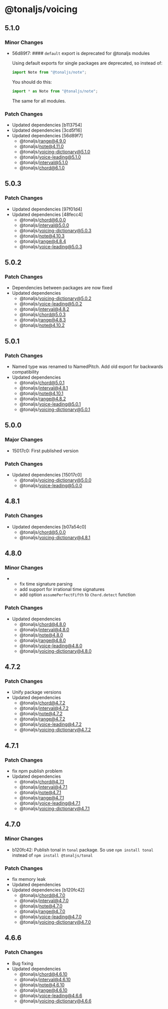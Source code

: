 # @tonaljs/voicing

## 5.1.0

### Minor Changes

- 56d89f7: #### `default` export is deprecated for @tonaljs modules

  Using default exports for single packages are deprecated, so instead of:

  ```js
  import Note from "@tonaljs/note";
  ```

  You should do this:

  ```js
  import * as Note from "@tonaljs/note";
  ```

  The same for all modules.

### Patch Changes

- Updated dependencies [b113754]
- Updated dependencies [3cd5f16]
- Updated dependencies [56d89f7]
  - @tonaljs/range@4.9.0
  - @tonaljs/note@4.11.0
  - @tonaljs/voicing-dictionary@5.1.0
  - @tonaljs/voice-leading@5.1.0
  - @tonaljs/interval@5.1.0
  - @tonaljs/chord@6.1.0

## 5.0.3

### Patch Changes

- Updated dependencies [97f01d4]
- Updated dependencies [48fecc4]
  - @tonaljs/chord@6.0.0
  - @tonaljs/interval@5.0.0
  - @tonaljs/voicing-dictionary@5.0.3
  - @tonaljs/note@4.10.3
  - @tonaljs/range@4.8.4
  - @tonaljs/voice-leading@5.0.3

## 5.0.2

### Patch Changes

- Dependencies between packages are now fixed
- Updated dependencies
  - @tonaljs/voicing-dictionary@5.0.2
  - @tonaljs/voice-leading@5.0.2
  - @tonaljs/interval@4.8.2
  - @tonaljs/chord@5.0.3
  - @tonaljs/range@4.8.3
  - @tonaljs/note@4.10.2

## 5.0.1

### Patch Changes

- Named type was renamed to NamedPitch. Add old export for backwards compatibility
- Updated dependencies
  - @tonaljs/chord@5.0.1
  - @tonaljs/interval@4.8.1
  - @tonaljs/note@4.10.1
  - @tonaljs/range@4.8.2
  - @tonaljs/voice-leading@5.0.1
  - @tonaljs/voicing-dictionary@5.0.1

## 5.0.0

### Major Changes

- 15017c0: First published version

### Patch Changes

- Updated dependencies [15017c0]
  - @tonaljs/voicing-dictionary@5.0.0
  - @tonaljs/voice-leading@5.0.0

## 4.8.1

### Patch Changes

- Updated dependencies [b07a54c0]
  - @tonaljs/chord@5.0.0
  - @tonaljs/voicing-dictionary@4.8.1

## 4.8.0

### Minor Changes

- - fix time signature parsing
  - add support for irrational time signatures
  - add option `assumePerfectFifth` to `Chord.detect` function

### Patch Changes

- Updated dependencies
  - @tonaljs/chord@4.8.0
  - @tonaljs/interval@4.8.0
  - @tonaljs/note@4.8.0
  - @tonaljs/range@4.8.0
  - @tonaljs/voice-leading@4.8.0
  - @tonaljs/voicing-dictionary@4.8.0

## 4.7.2

### Patch Changes

- Unify package versions
- Updated dependencies
  - @tonaljs/chord@4.7.2
  - @tonaljs/interval@4.7.2
  - @tonaljs/note@4.7.2
  - @tonaljs/range@4.7.2
  - @tonaljs/voice-leading@4.7.2
  - @tonaljs/voicing-dictionary@4.7.2

## 4.7.1

### Patch Changes

- fix npm publish problem
- Updated dependencies
  - @tonaljs/chord@4.7.1
  - @tonaljs/interval@4.7.1
  - @tonaljs/note@4.7.1
  - @tonaljs/range@4.7.1
  - @tonaljs/voice-leading@4.7.1
  - @tonaljs/voicing-dictionary@4.7.1

## 4.7.0

### Minor Changes

- b120fc42: Publish tonal in `tonal` package. So use `npm install tonal` instead of `npm install @tonaljs/tonal`

### Patch Changes

- fix memory leak
- Updated dependencies
- Updated dependencies [b120fc42]
  - @tonaljs/chord@4.7.0
  - @tonaljs/interval@4.7.0
  - @tonaljs/note@4.7.0
  - @tonaljs/range@4.7.0
  - @tonaljs/voice-leading@4.7.0
  - @tonaljs/voicing-dictionary@4.7.0

## 4.6.6

### Patch Changes

- Bug fixing
- Updated dependencies
  - @tonaljs/chord@4.6.10
  - @tonaljs/interval@4.6.10
  - @tonaljs/note@4.6.10
  - @tonaljs/range@4.6.10
  - @tonaljs/voice-leading@4.6.6
  - @tonaljs/voicing-dictionary@4.6.6
